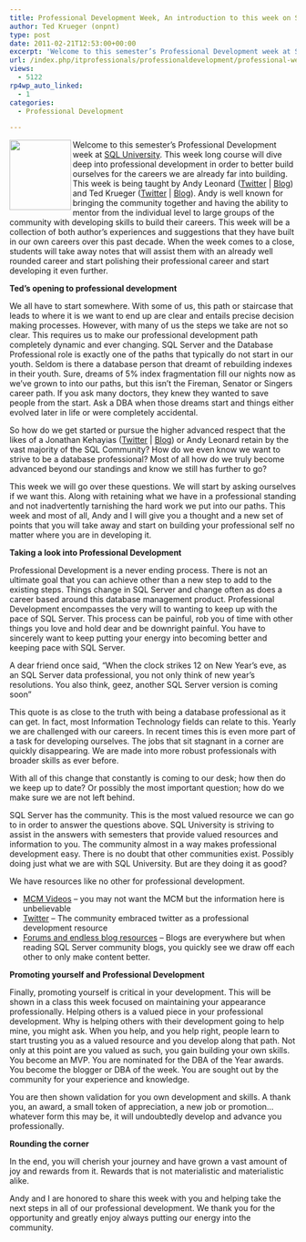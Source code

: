 ```yaml
---
title: Professional Development Week, An introduction to this week on SQL University
author: Ted Krueger (onpnt)
type: post
date: 2011-02-21T12:53:00+00:00
excerpt: 'Welcome to this semester’s Professional Development week at SQL University.  This week long course will dive deep into professional development in order to better build ourselves for the careers we are already far into building.  This week is being taught by Andy Leonard (Twitter | Blog) and Ted Krueger (Twitter | Blog).  Andy is well known for bringing the community together and having the ability to mentor from the individual level to large groups of the community with developing skills to build their careers.  This week will be a collection of both author’s experiences and suggestions that they have built in our own careers over this past decade.  When the week comes to a close, students will take away notes that will assist them with an already well rounded career and start polishing their professional career and start developing it even further.'
url: /index.php/itprofessionals/professionaldevelopment/professional-week-sql-university/
views:
  - 5122
rp4wp_auto_linked:
  - 1
categories:
  - Professional Development

---
```

<div class="image_block">
  <a href="http://sqlchicken.com/sql-university/"><img alt="" src="/wp-content/uploads/blogs/All/-6.png?mtime=1298241460" width="108" height="123" align="left" /></a>
</div>

Welcome to this semester’s Professional Development week at [SQL University][1]. This week long course will dive deep into professional development in order to better build ourselves for the careers we are already far into building. This week is being taught by Andy Leonard ([Twitter][2] | [Blog][3]) and Ted Krueger ([Twitter][4] | [Blog][5]). Andy is well known for bringing the community together and having the ability to mentor from the individual level to large groups of the community with developing skills to build their careers. This week will be a collection of both author’s experiences and suggestions that they have built in our own careers over this past decade. When the week comes to a close, students will take away notes that will assist them with an already well rounded career and start polishing their professional career and start developing it even further.

**Ted’s opening to professional development**

We all have to start somewhere. With some of us, this path or staircase that leads to where it is we want to end up are clear and entails precise decision making processes. However, with many of us the steps we take are not so clear. This requires us to make our professional development path completely dynamic and ever changing. SQL Server and the Database Professional role is exactly one of the paths that typically do not start in our youth. Seldom is there a database person that dreamt of rebuilding indexes in their youth. Sure, dreams of 5% index fragmentation fill our nights now as we’ve grown to into our paths, but this isn’t the Fireman, Senator or Singers career path. If you ask many doctors, they knew they wanted to save people from the start. Ask a DBA when those dreams start and things either evolved later in life or were completely accidental.

So how do we get started or pursue the higher advanced respect that the likes of a Jonathan Kehayias ([Twitter][6] | [Blog][7]) or Andy Leonard retain by the vast majority of the SQL Community? How do we even know we want to strive to be a database professional? Most of all how do we truly become advanced beyond our standings and know we still has further to go?
  
This week we will go over these questions. We will start by asking ourselves if we want this. Along with retaining what we have in a professional standing and not inadvertently tarnishing the hard work we put into our paths. This week and most of all, Andy and I will give you a thought and a new set of points that you will take away and start on building your professional self no matter where you are in developing it.

**Taking a look into Professional Development**

Professional Development is a never ending process. There is not an ultimate goal that you can achieve other than a new step to add to the existing steps. Things change in SQL Server and change often as does a career based around this database management product. Professional Development encompasses the very will to wanting to keep up with the pace of SQL Server. This process can be painful, rob you of time with other things you love and hold dear and be downright painful. You have to sincerely want to keep putting your energy into becoming better and keeping pace with SQL Server.

A dear friend once said, “When the clock strikes 12 on New Year&#8217;s eve, as an SQL Server data professional, you not only think of new year&#8217;s resolutions. You also think, geez, another SQL Server version is coming soon”
  
This quote is as close to the truth with being a database professional as it can get. In fact, most Information Technology fields can relate to this. Yearly we are challenged with our careers. In recent times this is even more part of a task for developing ourselves. The jobs that sit stagnant in a corner are quickly disappearing. We are made into more robust professionals with broader skills as ever before.

With all of this change that constantly is coming to our desk; how then do we keep up to date? Or possibly the most important question; how do we make sure we are not left behind.

SQL Server has the community. This is the most valued resource we can go to in order to answer the questions above. SQL University is striving to assist in the answers with semesters that provide valued resources and information to you. The community almost in a way makes professional development easy. There is no doubt that other communities exist. Possibly doing just what we are with SQL University. But are they doing it as good?

We have resources like no other for professional development.

  * [MCM Videos][8] – you may not want the MCM but the information here is unbelievable
  * [Twitter][9] – The community embraced twitter as a professional development resource
  * [Forums and endless blog resources][10] – Blogs are everywhere but when reading SQL Server community blogs, you quickly see we draw off each other to only make content better.

**Promoting yourself and Professional Development**

Finally, promoting yourself is critical in your development. This will be shown in a class this week focused on maintaining your appearance professionally. Helping others is a valued piece in your professional development. Why is helping others with their development going to help mine, you might ask. When you help, and you help right, people learn to start trusting you as a valued resource and you develop along that path. Not only at this point are you valued as such, you gain building your own skills. You become an MVP. You are nominated for the DBA of the Year awards. You become the blogger or DBA of the week. You are sought out by the community for your experience and knowledge.

You are then shown validation for you own development and skills. A thank you, an award, a small token of appreciation, a new job or promotion…whatever form this may be, it will undoubtedly develop and advance you professionally.

**Rounding the corner** 

In the end, you will cherish your journey and have grown a vast amount of joy and rewards from it. Rewards that is not materialistic and materialistic alike.
  
Andy and I are honored to share this week with you and helping take the next steps in all of our professional development. We thank you for the opportunity and greatly enjoy always putting our energy into the community.

 [1]: http://sqlchicken.com/sql-university/
 [2]: http://twitter.com/andyleonard
 [3]: http://sqlblog.com/blogs/andy_leonard/
 [4]: http://twitter.com/onpnt
 [5]: /index.php/All/?disp=authdir&author=68
 [6]: http://twitter.com/sqlsarg
 [7]: http://sqlblog.com/blogs/jonathan_kehayias/
 [8]: http://technet.microsoft.com/en-us/sqlserver/ff977043
 [9]: http://search.twitter.com/search?q=%23sqlhelp
 [10]: http://ltd.local/